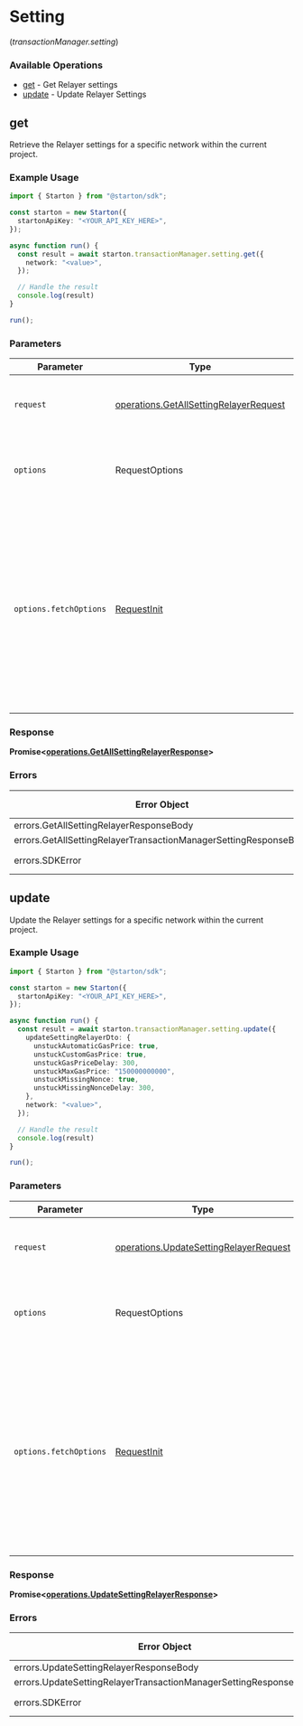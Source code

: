 # Setting
(*transactionManager.setting*)

### Available Operations

* [get](#get) - Get Relayer settings
* [update](#update) - Update Relayer Settings

## get

Retrieve the Relayer settings for a specific network within the current project.

### Example Usage

```typescript
import { Starton } from "@starton/sdk";

const starton = new Starton({
  startonApiKey: "<YOUR_API_KEY_HERE>",
});

async function run() {
  const result = await starton.transactionManager.setting.get({
    network: "<value>",
  });

  // Handle the result
  console.log(result)
}

run();
```

### Parameters

| Parameter                                                                                                                                                                      | Type                                                                                                                                                                           | Required                                                                                                                                                                       | Description                                                                                                                                                                    |
| ------------------------------------------------------------------------------------------------------------------------------------------------------------------------------ | ------------------------------------------------------------------------------------------------------------------------------------------------------------------------------ | ------------------------------------------------------------------------------------------------------------------------------------------------------------------------------ | ------------------------------------------------------------------------------------------------------------------------------------------------------------------------------ |
| `request`                                                                                                                                                                      | [operations.GetAllSettingRelayerRequest](../../sdk/models/operations/getallsettingrelayerrequest.md)                                                                           | :heavy_check_mark:                                                                                                                                                             | The request object to use for the request.                                                                                                                                     |
| `options`                                                                                                                                                                      | RequestOptions                                                                                                                                                                 | :heavy_minus_sign:                                                                                                                                                             | Used to set various options for making HTTP requests.                                                                                                                          |
| `options.fetchOptions`                                                                                                                                                         | [RequestInit](https://developer.mozilla.org/en-US/docs/Web/API/Request/Request#options)                                                                                        | :heavy_minus_sign:                                                                                                                                                             | Options that are passed to the underlying HTTP request. This can be used to inject extra headers for examples. All `Request` options, except `method` and `body`, are allowed. |


### Response

**Promise<[operations.GetAllSettingRelayerResponse](../../sdk/models/operations/getallsettingrelayerresponse.md)>**
### Errors

| Error Object                                                     | Status Code                                                      | Content Type                                                     |
| ---------------------------------------------------------------- | ---------------------------------------------------------------- | ---------------------------------------------------------------- |
| errors.GetAllSettingRelayerResponseBody                          | 400                                                              | application/json                                                 |
| errors.GetAllSettingRelayerTransactionManagerSettingResponseBody | 404                                                              | application/json                                                 |
| errors.SDKError                                                  | 4xx-5xx                                                          | */*                                                              |

## update

Update the Relayer settings for a specific network within the current project.

### Example Usage

```typescript
import { Starton } from "@starton/sdk";

const starton = new Starton({
  startonApiKey: "<YOUR_API_KEY_HERE>",
});

async function run() {
  const result = await starton.transactionManager.setting.update({
    updateSettingRelayerDto: {
      unstuckAutomaticGasPrice: true,
      unstuckCustomGasPrice: true,
      unstuckGasPriceDelay: 300,
      unstuckMaxGasPrice: "150000000000",
      unstuckMissingNonce: true,
      unstuckMissingNonceDelay: 300,
    },
    network: "<value>",
  });

  // Handle the result
  console.log(result)
}

run();
```

### Parameters

| Parameter                                                                                                                                                                      | Type                                                                                                                                                                           | Required                                                                                                                                                                       | Description                                                                                                                                                                    |
| ------------------------------------------------------------------------------------------------------------------------------------------------------------------------------ | ------------------------------------------------------------------------------------------------------------------------------------------------------------------------------ | ------------------------------------------------------------------------------------------------------------------------------------------------------------------------------ | ------------------------------------------------------------------------------------------------------------------------------------------------------------------------------ |
| `request`                                                                                                                                                                      | [operations.UpdateSettingRelayerRequest](../../sdk/models/operations/updatesettingrelayerrequest.md)                                                                           | :heavy_check_mark:                                                                                                                                                             | The request object to use for the request.                                                                                                                                     |
| `options`                                                                                                                                                                      | RequestOptions                                                                                                                                                                 | :heavy_minus_sign:                                                                                                                                                             | Used to set various options for making HTTP requests.                                                                                                                          |
| `options.fetchOptions`                                                                                                                                                         | [RequestInit](https://developer.mozilla.org/en-US/docs/Web/API/Request/Request#options)                                                                                        | :heavy_minus_sign:                                                                                                                                                             | Options that are passed to the underlying HTTP request. This can be used to inject extra headers for examples. All `Request` options, except `method` and `body`, are allowed. |


### Response

**Promise<[operations.UpdateSettingRelayerResponse](../../sdk/models/operations/updatesettingrelayerresponse.md)>**
### Errors

| Error Object                                                     | Status Code                                                      | Content Type                                                     |
| ---------------------------------------------------------------- | ---------------------------------------------------------------- | ---------------------------------------------------------------- |
| errors.UpdateSettingRelayerResponseBody                          | 400                                                              | application/json                                                 |
| errors.UpdateSettingRelayerTransactionManagerSettingResponseBody | 404                                                              | application/json                                                 |
| errors.SDKError                                                  | 4xx-5xx                                                          | */*                                                              |
